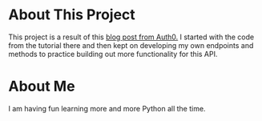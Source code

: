 # About This Project
This project is a result of this [blog post from Auth0.](https://auth0.com/blog/developing-restful-apis-with-python-and-flask/#-span-id--marshmallow-serilization----span--Serializing-and-Deserializing-Objects-with-Marshmallow) I started with the code from the tutorial there and then kept on developing my own endpoints and methods to practice building out more functionality for this API. 

# About Me
I am having fun learning more and more Python all the time.